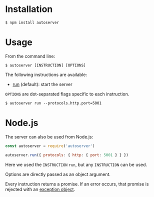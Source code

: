# Installation

```shell
$ npm install autoserver
```

# Usage

From the command line:

```shell
$ autoserver [INSTRUCTION] [OPTIONS]
```

The following instructions are available:

- [run](run.md) (default): start the server

`OPTIONS` are dot-separated flags specific to each instruction.

```shell
$ autoserver run --protocols.http.port=5001
```

# Node.js

The server can also be used from Node.js:

```javascript
const autoserver = require('autoserver')

autoserver.run({ protocols: { http: { port: 5001 } } })
```

Here we used the `INSTRUCTION` `run`, but any `INSTRUCTION` can be used.

Options are directly passed as an object argument.

Every instruction returns a promise. If an error occurs, that promise is
rejected with an [exception object](error.md#exceptions).
